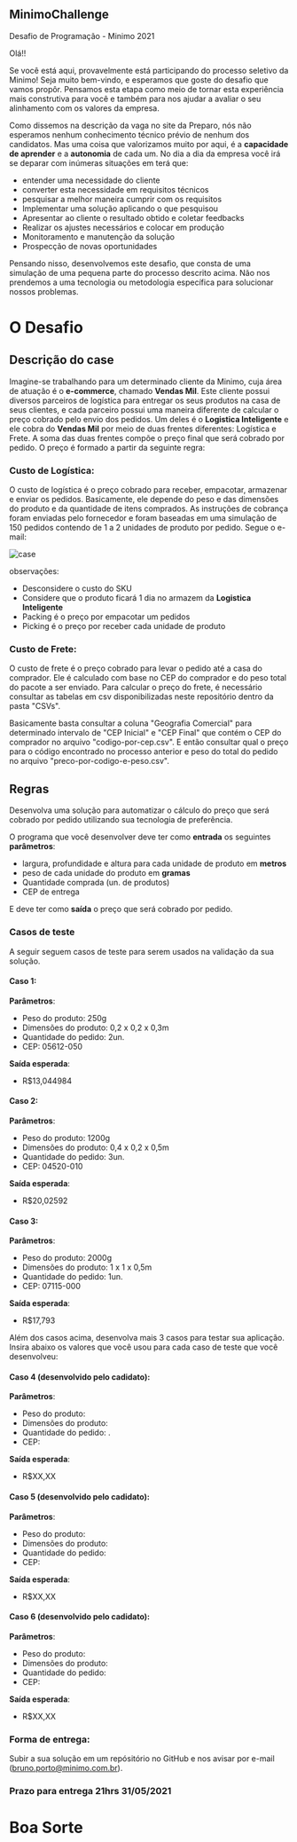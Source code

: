 ## MinimoChallenge
Desafio de Programação - Minimo 2021


Olá!! 

Se você está aqui, provavelmente está participando do processo seletivo da Minimo! Seja muito bem-vindo, e esperamos que goste do desafio que vamos propôr. Pensamos esta etapa como meio de tornar esta experiência mais construtiva para você e também para nos ajudar a avaliar o seu alinhamento com os valores da empresa.

Como dissemos na descrição da vaga no site da Preparo, nós não esperamos nenhum conhecimento técnico prévio de nenhum dos candidatos. Mas uma coisa que valorizamos muito por aqui, é a **capacidade de aprender** e a **autonomia** de cada um. No dia a dia da empresa você irá se deparar com inúmeras situações em terá que:

* entender uma necessidade do cliente
* converter esta necessidade em requisitos técnicos
* pesquisar a melhor maneira cumprir com os requisitos
* Implementar uma solução aplicando o que pesquisou
* Apresentar ao cliente o resultado obtido e coletar feedbacks
* Realizar os ajustes necessários e colocar em produção
* Monitoramento e manutenção da solução 
* Prospecção de novas oportunidades 

Pensando nisso, desenvolvemos este desafio, que consta de uma simulação de uma pequena parte do processo descrito acima. Não nos prendemos a uma tecnologia ou metodologia específica para solucionar nossos problemas. 

# O Desafio
## Descrição do case
Imagine-se trabalhando para um determinado cliente da Minimo, cuja área de atuação é o **e-commerce**, chamado **Vendas Mil**. Este cliente possui diversos parceiros de logística para entregar os seus produtos na casa de seus clientes, e cada parceiro possui uma maneira diferente de calcular o preço cobrado pelo envio dos pedidos. Um deles é o **Logistica Inteligente** e ele cobra do **Vendas Mil** por meio de duas frentes diferentes: Logística e Frete. A soma das duas frentes compõe o preço final que será cobrado por pedido. O preço é formado a partir da seguinte regra: 

### Custo de Logística:
O custo de logística é o preço cobrado para receber, empacotar, armazenar e enviar os pedidos. Basicamente, ele depende do peso e das dimensões do produto e da quantidade de itens comprados. As instruções de cobrança foram enviadas pelo fornecedor e foram baseadas em uma simulação de 150 pedidos contendo de 1 a 2 unidades de produto por pedido. Segue o e-mail: 

![case](https://user-images.githubusercontent.com/53821307/118873395-17f38900-b8c0-11eb-8bd7-4b95cdf4455c.png)
 
observações:
 * Desconsidere o custo do SKU
 * Considere que o produto ficará 1 dia no armazem da **Logistica Inteligente**
 * Packing é o preço por empacotar um pedidos
 * Picking é o preço por receber cada unidade de produto


### Custo de Frete:
O custo de frete é o preço cobrado para levar o pedido até a casa do comprador. Ele é calculado com base no CEP do comprador e do peso total do pacote a ser enviado. Para calcular o preço do frete, é necessário consultar as tabelas em csv disponibilizadas neste repositório dentro da pasta "CSVs". 

Basicamente basta consultar a coluna "Geografia Comercial" para determinado intervalo de "CEP Inicial" e "CEP Final" que contém o CEP do comprador no arquivo "codigo-por-cep.csv". E então consultar qual o preço para o código encontrado no processo anterior e peso do total do pedido no arquivo "preco-por-codigo-e-peso.csv". 

## Regras
Desenvolva uma solução para automatizar o cálculo do preço que será cobrado por pedido utilizando sua tecnologia de preferência.

O programa que você desenvolver deve ter como **entrada** os seguintes **parâmetros**: 

* largura, profundidade e altura para cada unidade de produto em **metros**
* peso de cada unidade do produto em **gramas**
* Quantidade comprada (un. de produtos) 
* CEP de entrega

E deve ter como **saída** o preço que será cobrado por pedido. 

### Casos de teste
A seguir seguem casos de teste para serem usados na validação da sua solução.

#### Caso 1:
**Parâmetros**: 
* Peso do produto: 250g
* Dimensões do produto: 0,2 x 0,2 x 0,3m
* Quantidade do pedido: 2un.
* CEP: 05612-050 

**Saída esperada**:
* R$13,044984

#### Caso 2:
**Parâmetros**: 
* Peso do produto: 1200g
* Dimensões do produto: 0,4 x 0,2 x 0,5m
* Quantidade do pedido: 3un.
* CEP: 04520-010 

**Saída esperada**:
* R$20,02592

#### Caso 3:
**Parâmetros**: 
* Peso do produto: 2000g
* Dimensões do produto: 1 x 1 x 0,5m
* Quantidade do pedido: 1un.
* CEP: 07115-000 

**Saída esperada**:
* R$17,793

Além dos casos acima, desenvolva mais 3 casos para testar sua aplicação. Insira abaixo os valores que você usou para cada caso de teste que você desenvolveu:

#### Caso 4 (desenvolvido pelo cadidato):
**Parâmetros**: 
* Peso do produto: 
* Dimensões do produto: 
* Quantidade do pedido: .
* CEP:  

**Saída esperada**:
* R$XX,XX

#### Caso 5 (desenvolvido pelo cadidato):
**Parâmetros**: 
* Peso do produto: 
* Dimensões do produto: 
* Quantidade do pedido: 
* CEP: 

**Saída esperada**:
* R$XX,XX

#### Caso 6 (desenvolvido pelo cadidato):
**Parâmetros**: 
* Peso do produto: 
* Dimensões do produto: 
* Quantidade do pedido: 
* CEP: 

**Saída esperada**:
* R$XX,XX

### Forma de entrega: 
Subir a sua solução em um repósitório no GitHub e nos avisar por e-mail (bruno.porto@minimo.com.br).

### Prazo para entrega **21hrs 31/05/2021**


# Boa Sorte
 

